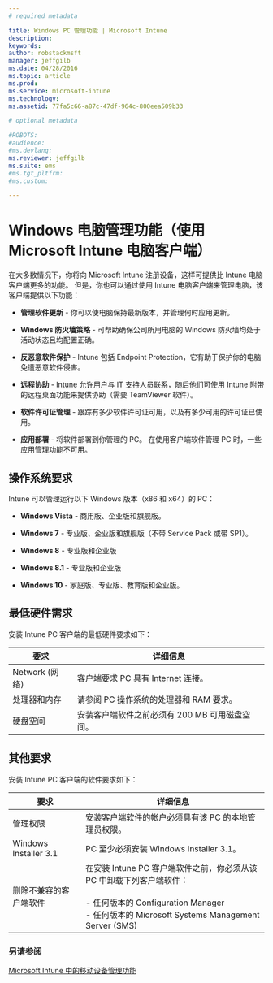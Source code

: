 ```yaml
---
# required metadata

title: Windows PC 管理功能 | Microsoft Intune
description:
keywords:
author: robstackmsft
manager: jeffgilb
ms.date: 04/28/2016
ms.topic: article
ms.prod:
ms.service: microsoft-intune
ms.technology:
ms.assetid: 77fa5c66-a87c-47df-964c-800eea509b33

# optional metadata

#ROBOTS:
#audience:
#ms.devlang:
ms.reviewer: jeffgilb
ms.suite: ems
#ms.tgt_pltfrm:
#ms.custom:

---
```


# Windows 电脑管理功能（使用 Microsoft Intune 电脑客户端）
在大多数情况下，你将向 Microsoft Intune 注册设备，这样可提供比 Intune 电脑客户端更多的功能。 但是，你也可以通过使用 Intune 电脑客户端来管理电脑，该客户端提供以下功能：

-   **管理软件更新** - 你可以使电脑保持最新版本，并管理何时应用更新。

-   **Windows 防火墙策略** - 可帮助确保公司所用电脑的 Windows 防火墙均处于活动状态且均配置正确。

-   **反恶意软件保护** - Intune 包括 Endpoint Protection，它有助于保护你的电脑免遭恶意软件侵害。

-   **远程协助** - Intune 允许用户与 IT 支持人员联系，随后他们可使用 Intune 附带的远程桌面功能来提供协助（需要 TeamViewer 软件）。

-   **软件许可证管理** - 跟踪有多少软件许可证可用，以及有多少可用的许可证已使用。
-   **应用部署** - 将软件部署到你管理的 PC。 在使用客户端软件管理 PC 时，一些应用管理功能不可用。


## 操作系统要求
Intune 可以管理运行以下 Windows 版本（x86 和 x64）的 PC：


-   **Windows Vista** - 商用版、企业版和旗舰版。

-   **Windows 7** - 专业版、企业版和旗舰版（不带 Service Pack 或带 SP1）。

-   **Windows 8** - 专业版和企业版

-   **Windows 8.1** - 专业版和企业版

- **Windows 10** - 家庭版、专业版、教育版和企业版。


## 最低硬件需求
安装 Intune PC 客户端的最低硬件要求如下：

|要求|详细信息|
|---------------|--------------------|
|Network (网络)|客户端要求 PC 具有 Internet 连接。|
|处理器和内存|请参阅 PC 操作系统的处理器和 RAM 要求。|
|硬盘空间|安装客户端软件之前必须有 200 MB 可用磁盘空间。|

## 其他要求
安装 Intune PC 客户端的软件要求如下：

|要求|详细信息|
|---------------|--------------------|
|管理权限|安装客户端软件的帐户必须具有该 PC 的本地管理员权限。|
|Windows Installer 3.1|PC 至少必须安装 Windows Installer 3.1。|
|删除不兼容的客户端软件|在安装 Intune PC 客户端软件之前，你必须从该 PC 中卸载下列客户端软件：<br /><br />- 任何版本的 Configuration Manager<br />- 任何版本的 Microsoft Systems Management Server (SMS)|

### 另请参阅
[Microsoft Intune 中的移动设备管理功能](./mobile-device-management-capabilities-in-microsoft-intune.md)


<!--HONumber=May16_HO3-->


